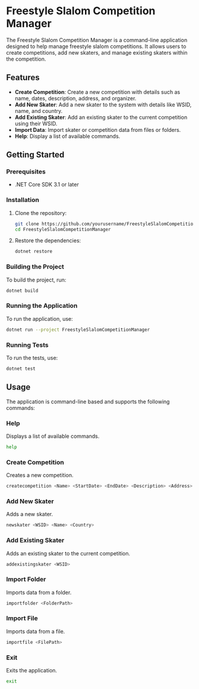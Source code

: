 # Freestyle Slalom Competition Manager

The Freestyle Slalom Competition Manager is a command-line application designed to help manage freestyle slalom competitions. It allows users to create competitions, add new skaters, and manage existing skaters within the competition.

## Features

- **Create Competition**: Create a new competition with details such as name, dates, description, address, and organizer.
- **Add New Skater**: Add a new skater to the system with details like WSID, name, and country.
- **Add Existing Skater**: Add an existing skater to the current competition using their WSID.
- **Import Data**: Import skater or competition data from files or folders.
- **Help**: Display a list of available commands.

## Getting Started

### Prerequisites

- .NET Core SDK 3.1 or later

### Installation

1. Clone the repository:

   ```bash
   git clone https://github.com/yourusername/FreestyleSlalomCompetitionManager.git
   cd FreestyleSlalomCompetitionManager
   ```

2. Restore the dependencies:

   ```bash
   dotnet restore
   ```

### Building the Project

To build the project, run:

```bash
dotnet build
```

### Running the Application

To run the application, use:

```bash
dotnet run --project FreestyleSlalomCompetitionManager
```

### Running Tests

To run the tests, use:

```bash
dotnet test
```

## Usage

The application is command-line based and supports the following commands:

### Help

Displays a list of available commands.

```bash
help
```

### Create Competition

Creates a new competition.

```bash
createcompetition <Name> <StartDate> <EndDate> <Description> <Address> <OrganizerName> <OrganizerWSID>
```

### Add New Skater

Adds a new skater.

```bash
newskater <WSID> <Name> <Country>
```

### Add Existing Skater

Adds an existing skater to the current competition.

```bash
addexistingskater <WSID>
```

### Import Folder

Imports data from a folder.

```bash
importfolder <FolderPath>
```

### Import File

Imports data from a file.

```bash
importfile <FilePath>
```

### Exit

Exits the application.

```bash
exit
```

